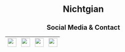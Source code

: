 # <h1 align="center"> Nichtgian </h1>

<div align="center">

</div>

## <h2 align="center"> Social Media & Contact </h2>
<div align="center">

| [<img height="28" width="28" src="https://cdn.jsdelivr.net/gh/devicons/devicon@latest/icons/linkedin/linkedin-original.svg">](https://www.linkedin.com/in/nichtgian/) | [<img height="28" width="28" src="https://cdn.jsdelivr.net/gh/devicons/devicon@latest/icons/github/github-original.svg">](https://github.com/nichtgian) | [<img height="28" width="28" src="https://upload.wikimedia.org/wikipedia/commons/9/95/Instagram_logo_2022.svg">](https://www.instagram.com/gian.ott/) | [<img height="28" width="28" src="https://upload.wikimedia.org/wikipedia/commons/7/7e/Gmail_icon_%282020%29.svg">](mailto:nichtgian@gmail.com) | 
|---|---|---|---|
